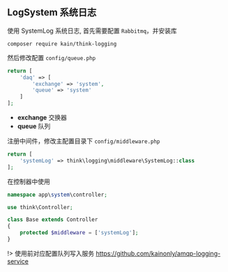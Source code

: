 ## LogSystem 系统日志

使用 SystemLog 系统日志, 首先需要配置 `Rabbitmq`，并安装库

```shell
composer require kain/think-logging
```

然后修改配置 `config/queue.php`

```php
return [
    'daq' => [
        'exchange' => 'system',
        'queue' => 'system'
    ]
];
```

- **exchange** 交换器
- **queue** 队列

注册中间件，修改主配置目录下 `config/middleware.php`

```php
return [
    'systemLog' => think\logging\middleware\SystemLog::class
];
```

在控制器中使用

```php
namespace app\system\controller;

use think\Controller;

class Base extends Controller
{
    protected $middleware = ['systemLog'];
}
```

!> 使用前对应配置队列写入服务 https://github.com/kainonly/amqp-logging-service